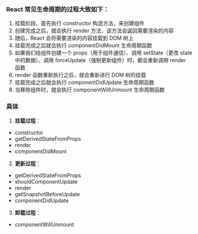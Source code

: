 ### React 常见生命周期的过程大致如下：

1. 挂载阶段，首先执行 constructor 构造方法，来创建组件
1. 创建完成之后，就会执行 render 方法，该方法会返回需要渲染的内容
1. 随后，React 会将需要渲染的内容挂载到 DOM 树上
1. 挂载完成之后就会执行 componentDidMount 生命周期函数
1. 如果我们给组件创建一个 props（用于组件通信）、调用 setState（更改 state 中的数据）、调用 forceUpdate（强制更新组件）时，都会重新调用 render 函数
1. render 函数重新执行之后，就会重新进行 DOM 树的挂载
1. 挂载完成之后就会执行 componentDidUpdate 生命周期函数
1. 当移除组件时，就会执行 componentWillUnmount 生命周期函数

### 具体

1. **挂载过程**：

- constructor
- getDerivedStateFromProps
- render
- componentDidMount

2. **更新过程**：

- getDerivedStateFromProps
- shouldComponentUpdate
- render
- getSnapshotBeforeUpdate
- componentDidUpdate

3. **卸载过程**：

- componentWillUnmount
